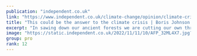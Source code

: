 ```yaml
---
publication: "independent.co.uk"
link: "https://www.independent.co.uk/climate-change/opinion/climate-crisis-boris-johnson-ivan-duque-cop27-amazon-b2222941.html"
title: "This could be the answer to the climate crisis | Boris Johnson and Iván Duque  "
excerpt: "In sawing down our ancient forests we are cutting our own throats. It is time to review our legislation so that these crimes face proper sanctions, write Boris Johnson and Iván Duque  "
image: "https://static.independent.co.uk/2022/11/11/10/AFP_32ML4X7.jpg?quality=75&width=1200&auto=webp"
group: pro
rank: 12
---
```

